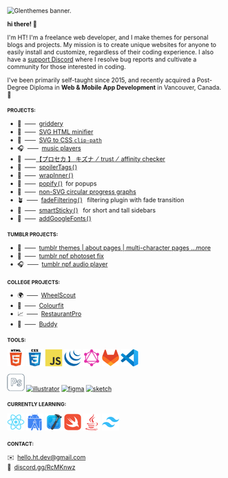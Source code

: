 ![Glenthemes banner.](https://64.media.tumblr.com/5e315e357bfd650a487c95d83734f5de/d84fbc232a75465a-10/s2048x3072/5d4e5acd66b2fb82569c6657659df862330689fa.png)

**hi there! 🤗**

I'm HT! I'm a freelance web developer, and I make themes for personal blogs and projects. My mission is to create unique websites for anyone to easily install and customize, regardless of their coding experience. I also have a [support Discord](https://discord.gg/RcMKnwz) where I resolve bug reports and cultivate a community for those interested in coding.  

I've been primarily self-taught since 2015, and recently acquired a Post-Degree Diploma in <b>Web & Mobile App Development</b> in Vancouver, Canada. 🍁

<sub>**PROJECTS:**</sub>
* 🍱 ⸺ [griddery](https://github.com/griddery/griddery.github.io#readme)
* 👻 ⸺ [SVG HTML minifier](https://glenthemes.tumblr.com/svg-html-minifier)
* 🔸 ⸺ [SVG to CSS `clip-path`](https://jsfiddle.net/glenthemes/u92jdb0L/show)
* 🎧 ⸺ [music players](//glenthemes.tumblr.com/tagged/my-music-player)
* 🥁 ⸺[【プロセカ 】 キズナ ⁄ trust ⁄ affinity checker](//jsfiddle.net/glenthemes/1nfs7eLd/show)
* 🫣 ⸺ [spoilerTags&hairsp;(&hairsp;)](//github.com/glenthemes/spoilerTags#readme)
* 🎁 ⸺ [wrapInner&hairsp;(&hairsp;)](//gitlab.com/js-wrapinner/i)
* 📮 ⸺ [popify&hairsp;(&hairsp;)](https://gitlab.com/popify/i)&ensp;for popups<!--* 🔍 ⸺ [searchbar with custom search suggestions](https://gitlab.com/search-dropdown/i) (unreleased 🚧)-->
* 🔁 ⸺ [non-SVG circular progress graphs](https://gitlab.com/circle-graph/s)<!-- https://github.com/glenthemes/search-dropdown --><!-- * 🎼 ⸺ [quick music player with slider](https://gitlab.com/quick-music-player/q) (in progress 🚧) -->
* 🪴 ⸺ [fadeFiltering&hairsp;(&hairsp;)](//gitlab.com/fade-filtering/s)&ensp; filtering plugin with fade transition
* 🌿 ⸺ [smartSticky&hairsp;(&hairsp;)](//gitlab.com/smart-sticky/i)&ensp; for short and tall sidebars
* 🍱 ⸺ [addGoogleFonts&hairsp;(&hairsp;)](https://github.com/ht-devx/addGoogleFonts)

<sub>**TUMBLR PROJECTS:**</sub>
* 🥃 ⸺ [tumblr themes | about pages | multi-character pages ...more](//glenthemes.tumblr.com/portfolio)
* 📸 ⸺ [tumblr npf photoset fix](https://github.com/npf-images-v3/npf-images-v3.github.io/blob/main/WELCOME.md)
* 🎧 ⸺ [tumblr npf audio player](https://gitlab.com/tmblr-npf-audio/s/-/blob/main/README.md)

<sub>**COLLEGE PROJECTS:**</sub>
* 🌍 ⸺ [WheelScout](//dub.sh/WheelScout)
* 🌈 ⸺ [Colourfit](//dub.sh/colourfit)
* 📈 ⸺ [RestaurantPro](//dub.sh/restaurantPro)
* 🤝 ⸺ [Buddy](//dub.sh/buddy-2022)

<sub>**TOOLS:**</sub>
<!-- https://github.com/devicons/devicon/tree/master/icons -->
<a href="https://www.w3.org/html/" target="_blank" rel="noreferrer"> <img src="https://raw.githubusercontent.com/devicons/devicon/master/icons/html5/html5-original-wordmark.svg" alt="html5" width="40" height="40"/></a>  <a href="https://www.w3schools.com/css/" target="_blank" rel="noreferrer"><img src="https://raw.githubusercontent.com/devicons/devicon/master/icons/css3/css3-original-wordmark.svg" alt="css3" width="40" height="40"/></a>  <a href="https://developer.mozilla.org/en-US/docs/Web/JavaScript" target="_blank" rel="noreferrer"><img src="https://raw.githubusercontent.com/devicons/devicon/master/icons/javascript/javascript-original.svg" alt="javascript" width="40" height="40"/></a>  <a href="https://jquery.com/" target="_blank" rel="noreferrer"><img src="https://raw.githubusercontent.com/devicons/devicon/master/icons/jquery/jquery-original.svg" alt="javascript" width="40" height="40"/></a> <a href="//www.apollographql.com" target="_blank" rel="noreferrer"> <img src="https://raw.githubusercontent.com/devicons/devicon/master/icons/graphql/graphql-plain.svg" alt="GraphQL" width="40" height="40"/></a> <a href="https://gitlab.com" target="_blank" rel="noreferrer"><img src="https://raw.githubusercontent.com/devicons/devicon/master/icons/gitlab/gitlab-original.svg" alt="gitlab" width="40" height="40"/></a>  <a href="https://code.visualstudio.com" target="_blank" rel="noreferrer"><img src="https://raw.githubusercontent.com/devicons/devicon/master/icons/vscode/vscode-original.svg" alt="visual studio code" width="40" height="40"/></a>

<a href="https://www.photoshop.com/en" target="_blank" rel="noreferrer"><img src="https://raw.githubusercontent.com/devicons/devicon/master/icons/photoshop/photoshop-line.svg" alt="photoshop" width="40" height="40"/></a>  <a href="https://www.adobe.com/in/products/illustrator.html" target="_blank" rel="noreferrer"><img src="https://www.vectorlogo.zone/logos/adobe_illustrator/adobe_illustrator-icon.svg" alt="illustrator" width="40" height="40"/></a>  <a href="https://www.figma.com/" target="_blank" rel="noreferrer"><img src="https://www.vectorlogo.zone/logos/figma/figma-icon.svg" alt="figma" width="40" height="40"/></a>  <a href="https://www.sketch.com/" target="_blank" rel="noreferrer"> <img src="https://www.vectorlogo.zone/logos/sketchapp/sketchapp-icon.svg" alt="sketch" width="40" height="40"/></a>


<sub>**CURRENTLY LEARNING:**</sub>

<a href="https://react.dev" target="_blank" rel="noreferrer"><img src="https://raw.githubusercontent.com/devicons/devicon/master/icons/react/react-original.svg" alt="React" width="40" height="40"/></a> <a href="https://developer.android.com/studio" target="_blank" rel="noreferrer"><img src="https://raw.githubusercontent.com/devicons/devicon/master/icons/androidstudio/androidstudio-plain.svg" alt="Android Studio" width="40" height="40"/></a> <a href="https://developer.apple.com/xcode" target="_blank" rel="noreferrer"><img src="https://raw.githubusercontent.com/devicons/devicon/master/icons/xcode/xcode-original.svg" alt="XCode" width="40" height="40"/></a> <a href="https://developer.apple.com/swift" target="_blank" rel="noreferrer"> <img src="https://raw.githubusercontent.com/devicons/devicon/master/icons/swift/swift-original.svg" alt="Swift" width="40" height="40"/></a> <a href="https://www.java.com/en/" target="_blank" rel="noreferrer"> <img src="https://raw.githubusercontent.com/devicons/devicon/master/icons/java/java-plain.svg" alt="Java" width="40" height="40"/></a> <a href="https://tailwindcss.com/" target="_blank" rel="noreferrer"> <img src="https://raw.githubusercontent.com/devicons/devicon/master/icons/tailwindcss/tailwindcss-plain.svg" alt="Tailwind CSS" width="40" height="40"/></a>

<sub>**CONTACT:**</sub>

:envelope:&ensp;[hello.ht.dev@gmail.com](mailto:hello.ht.dev@gmail.com)  
:memo:&ensp;[discord.gg/RcMKnwz](https://discord.gg/RcMKnwz)
